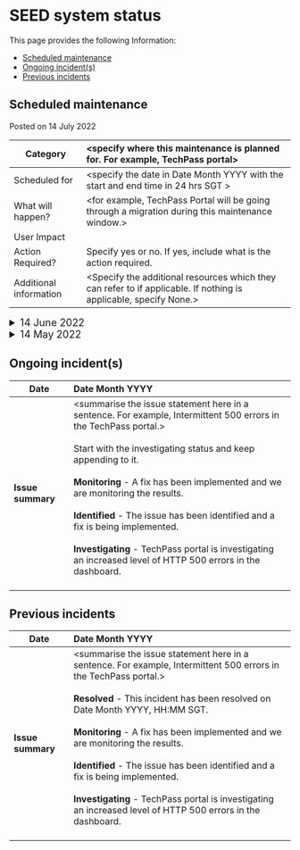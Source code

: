 # SEED system status

This page provides the following Information:
- [Scheduled maintenance](#scheduled-maintenance)
- [Ongoing incident(s)](#ongoing-incident-s)
- [Previous incidents](#previous-incidents)

## Scheduled maintenance

Posted on 14 July 2022

| Category |  <specify where this maintenance is planned for. For example, TechPass portal> |
| ------------- |:-------------|
| Scheduled for      | <specify the date in Date Month YYYY  with the start and end time in 24 hrs SGT >    |
| What will happen?  |  <for example, TechPass Portal will be going through a migration during this maintenance window.>  |
| User Impact|<user impact.>     |
|Action Required?|Specify yes or no. If yes, include what is the action required.|
| Additional information | <Specify the additional resources which they can refer to if applicable. If nothing is applicable, specify None.> |

<details>
  <summary style="font-size:18px">14 June 2022</summary>

  | Category |  <specify where this maintenance is planned for. For example, TechPass portal> |
  | ------------- |:-------------|
  | Scheduled for      | <specify the date in Date Month YYYY  with the start and end time in 24 hrs SGT >    |
  | What will happen?  |  <for example, TechPass Portal will be going through a migration during this maintenance window.>  |
  | User Impact|<user impact.>     |
  |Action Required?|Specify yes or no. If yes, include what is the action required.|
  | Additional information | <Specify the additional resources which they can refer to if applicable. If nothing is applicable, specify None.> |

</details>
<details>
  <summary style="font-size:18px">14 May 2022</summary>

  | Category |  <specify where this maintenance is planned for. For example, TechPass portal> |
  | ------------- |:-------------|
  | Scheduled for      | <specify the date in Date Month YYYY  with the start and end time in 24 hrs SGT >    |
  | What will happen?  |  <for example, TechPass Portal will be going through a migration during this maintenance window.>  |
  | User Impact|<user impact.>     |
  |Action Required?|Specify yes or no. If yes, include what is the action required.|
  | Additional information | <Specify the additional resources which they can refer to if applicable. If nothing is applicable, specify None.> |

</details>


## Ongoing incident(s)
| Date| Date Month YYYY|
| ------------- |:-------------|
|**Issue summary** | <summarise the issue statement here in a sentence. For example, Intermittent 500 errors in the TechPass portal.> <br><br> Start with the investigating status and keep appending to it. <br><br>**Monitoring** - A fix has been implemented and we are monitoring the results.<br><br>**Identified** - The issue has been identified and a fix is being implemented.<br><br>**Investigating** - TechPass portal is investigating an increased level of HTTP 500 errors in the dashboard. <br><br> |

## Previous incidents
| Date| Date Month YYYY|
| ------------- |:-------------|
|**Issue summary** | <summarise the issue statement here in a sentence. For example, Intermittent 500 errors in the TechPass portal.> <br><br>**Resolved** - This incident has been resolved on Date Month YYYY, HH:MM SGT.<br><br>**Monitoring** - A fix has been implemented and we are monitoring the results.<br><br>**Identified** - The issue has been identified and a fix is being implemented.<br><br>**Investigating** - TechPass portal is investigating an increased level of HTTP 500 errors in the dashboard. <br><br>|

